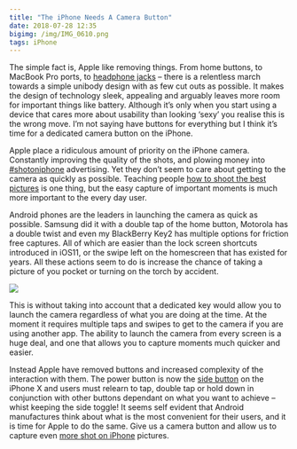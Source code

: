 ```yaml
---
title: "The iPhone Needs A Camera Button"
date: 2018-07-28 12:35
bigimg: /img/IMG_0610.png
tags: iPhone
---
```

The simple fact is, Apple like removing things. From home buttons, to MacBook Pro ports, to [headphone jacks](https://gr36.com/2017-08-27-iphone7-headphonejack/) &#8211; there is a relentless march towards a simple unibody design with as few cut outs as possible. It makes the design of technology sleek, appealing and arguably leaves more room for important things like battery. Although it&#8217;s only when you start using a device that cares more about usability than looking &#8216;sexy&#8217; you realise this is the wrong move. I’m not saying have buttons for everything but I think it&#8217;s time for a dedicated camera button on the iPhone.

Apple place a ridiculous amount of priority on the iPhone camera. Constantly improving the quality of the shots, and plowing money into [#shotoniphone](https://www.instagram.com/explore/tags/shotoniphone/?hl=en) advertising. Yet they don&#8217;t seem to care about getting to the camera as quickly as possible. Teaching people [how to shoot the best pictures](https://www.apple.com/uk/iphone/photography-how-to/) is one thing, but the easy capture of important moments is much more important to the every day user.

Android phones are the leaders in launching the camera as quick as possible. Samsung did it with a double tap of the home button, Motorola has a double twist and even my BlackBerry Key2 has multiple options for friction free captures. All of which are easier than the lock screen shortcuts introduced in iOS11, or the swipe left on the homescreen that has existed for years. All these actions seem to do is increase the chance of taking a picture of you pocket or turning on the torch by accident.

![](https://gr36.com/img/key2-convienience-key.jpg)

This is without taking into account that a dedicated key would allow you to launch the camera regardless of what you are doing at the time. At the moment it requires multiple taps and swipes to get to the camera if you are using another app. The ability to launch the camera from every screen is a huge deal, and one that allows you to capture moments much quicker and easier.

Instead Apple have removed buttons and increased complexity of the interaction with them. The power button is now the [side button](http://www.idownloadblog.com/2017/09/09/iphone-x-side-button/) on the iPhone X and users must relearn to tap, double tap or hold down in conjunction with other buttons dependant on what you want to achieve &#8211; whist keeping the side toggle! It seems self evident that Android manufactures think about what is the most convenient for their users, and it is time for Apple to do the same. Give us a camera button and allow us to capture even [more shot on iPhone](https://9to5mac.com/2018/02/25/shot-on-iphone-x-first-dance/) pictures.
